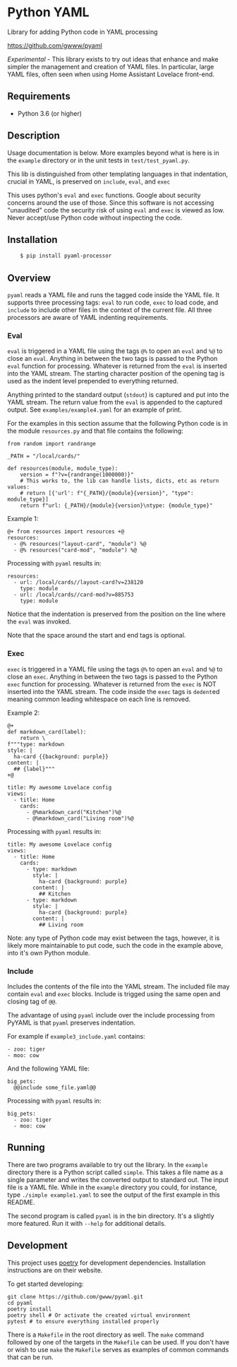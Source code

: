 # Python YAML

Library for adding Python code in YAML processing

https://github.com/gwww/pyaml

*Experimental* - This library exists to try out ideas that enhance
and make simpler the management and creation of YAML files. In particular,
large YAML files, often seen when using Home Assistant Lovelace front-end.

## Requirements

- Python 3.6 (or higher)

## Description

Usage documentation is below. More examples beyond what is here is in the
`example` directory or in the unit tests in `test/test_pyaml.py`.

This lib is distinguished from other templating languages in that
indentation, crucial in YAML, is preserved on `include`, `eval`, and `exec`

This uses python's `eval` and `exec` functions. Google about security concerns
around the use of those. Since this software is not accessing "unaudited" code the
security risk of using `eval` and `exec` is viewed as low. Never accept/use
Python code without inspecting the code.

## Installation

```bash
    $ pip install pyaml-processor
```

## Overview

`pyaml` reads a YAML file and runs the tagged code inside the YAML file. It 
supports three processing tags: `eval` to run code, `exec` to load code, and `include` to include other files in the context of the current file. All three
processors are aware of YAML indenting requirements.

### Eval

`eval` is triggered in a YAML file using the tags `@%` to open an `eval` and `%@`
to close an `eval`. Anything in between the two tags is passed to the Python `eval`
function for processing. Whatever is returned from the `eval` is inserted into
the YAML stream. The starting character position of the opening tag is used as
the indent level prepended to everything returned.

Anything printed to the standard output (`stdout`) is captured and put into
the YAML stream. The return value from the `eval` is appended to the captured
output. See `examples/example4.yaml` for an example of print.

For the examples in this section assume that the following Python code
is in the module `resources.py` and that file contains the following:
```
from random import randrange

_PATH = "/local/cards/"

def resources(module, module_type):
    version = f"?v={randrange(1000000)}"
    # This works to, the lib can handle lists, dicts, etc as return values:
    # return [{'url': f"{_PATH}/{module}{version}", "type": module_type}]
    return f"url: {_PATH}/{module}{version}\ntype: {module_type}"
```

Example 1:
```
@+ from resources import resources +@
resources:
  - @% resources("layout-card", "module") %@
  - @% resources("card-mod", "module") %@
```

Processing with `pyaml` results in:
```
resources:
  - url: /local/cards//layout-card?v=238120
    type: module
  - url: /local/cards//card-mod?v=885753
    type: module
```

Notice that the indentation is preserved from the position on the line where
the `eval` was invoked.

Note that the space around the start and end tags is optional.

### Exec

`exec` is triggered in a YAML file using the tags `@%` to open an `eval` and `%@`
to close an `exec`. Anything in between the two tags is passed to the Python `exec`
function for processing. Whatever is returned from the `exec` is NOT inserted into
the YAML stream. The code inside the `exec` tags is `dedent`ed meaning 
common leading whitespace on each line is removed.

Example 2:
```
@+
def markdown_card(label):
    return \
f"""type: markdown
style: |
  ha-card {{background: purple}}
content: |
  ## {label}"""
+@

title: My awesome Lovelace config
views:
  - title: Home
    cards:
      - @%markdown_card("Kitchen")%@
      - @%markdown_card("Living room")%@
```

Processing with `pyaml` results in:
```
title: My awesome Lovelace config
views:
  - title: Home
    cards:
      - type: markdown
        style: |
          ha-card {background: purple}
        content: |
          ## Kitchen
      - type: markdown
        style: |
          ha-card {background: purple}
        content: |
          ## Living room
```

Note: any type of Python code may exist between the tags, however,
it is likely more maintainable to put code, such the code in the
example above, into it's own Python module.

### Include

Includes the contents of the file into the YAML stream. The included file
may contain `eval` and `exec` blocks. Include is trigged using the same
open and closing tag of `@@`.

The advantage of using `pyaml` include over the include processing from PyYAML
is that `pyaml` preserves indentation.

For example if `example3_include.yaml` contains:
```
- zoo: tiger
- moo: cow
```

And the following YAML file:
```
big_pets:
  @@include some_file.yaml@@
```

Processing with `pyaml` results in:
```
big_pets:
  - zoo: tiger
  - moo: cow
```

## Running

There are two programs available to try out the library. In the
`example` directory there is a Python script called `simple`. This takes
a file name as a single parameter and writes the converted output to
standard out. The input file is a YAML file. While in the `example`
directory you could, for instance, type `./simple example1.yaml`
to see the output of the first example in this README.

The second program is called `pyaml` is in the bin directory.
It's a slightly more featured. Run it with `--help` for additional details.

## Development

This project uses [poetry](https://poetry.eustace.io/) for development dependencies. Installation instructions are on their website.

To get started developing:

```
git clone https://github.com/gwww/pyaml.git
cd pyaml
poetry install
poetry shell # Or activate the created virtual environment
pytest # to ensure everything installed properly
```

There is a `Makefile` in the root directory as well. The `make` command
followed by one of the targets in the `Makefile` can be used. If you don't
have or wish to use `make` the `Makefile` serves as examples of common
commands that can be run.
